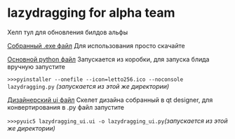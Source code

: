 # lazydragging for alpha team

Хелп тул для обновления билдов альфы 

[Собранный .exe файл](https://github.com/levinol/brainout-projects/blob/master/lazydragging%20for%20alpha%20team/build%20here/lazydragging.exe)
Для использования просто скачайте

[Основной python файл](https://github.com/levinol/brainout-projects/blob/master/lazydragging%20for%20alpha%20team/lazydragging.py)
Запускается из коробки, для запуска блида вручную запустите  

```>>>pyinstaller --onefile --icon=letto256.ico --noconsole lazydragging.py``` *(запускается из этой же директории)*

[Дизайнерский ui файл](https://github.com/levinol/brainout-projects/blob/master/lazydragging%20for%20alpha%20team/lazydragging_ui.ui)
Скелет дизайна собранный в qt designer, для конвертирования в .py файл запустите 

```>>>pyuic5 lazydragging_ui.ui -o lazydragging_ui.py```*(запускается из этой же директории)*
